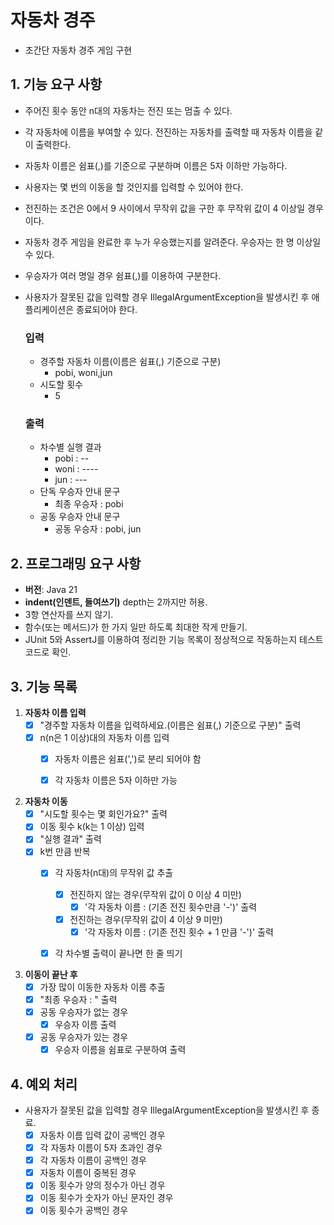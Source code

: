 # 자동차 경주
- 초간단 자동차 경주 게임 구현


## 1. 기능 요구 사항
- 주어진 횟수 동안 n대의 자동차는 전진 또는 멈출 수 있다.
- 각 자동차에 이름을 부여할 수 있다. 전진하는 자동차를 출력할 때 자동차 이름을 같이 출력한다.
- 자동차 이름은 쉼표(,)를 기준으로 구분하며 이름은 5자 이하만 가능하다.
- 사용자는 몇 번의 이동을 할 것인지를 입력할 수 있어야 한다.
- 전진하는 조건은 0에서 9 사이에서 무작위 값을 구한 후 무작위 값이 4 이상일 경우이다.
- 자동차 경주 게임을 완료한 후 누가 우승했는지를 알려준다. 우승자는 한 명 이상일 수 있다.
- 우승자가 여러 명일 경우 쉼표(,)를 이용하여 구분한다.
- 사용자가 잘못된 값을 입력할 경우 IllegalArgumentException을 발생시킨 후 애플리케이션은 종료되어야 한다.

  ### 입력
    - 경주할 자동차 이름(이름은 쉼표(,) 기준으로 구분)
      - pobi, woni,jun
    - 시도할 횟수
      - 5

  ### 출력
    - 차수별 실행 결과
        - pobi : --
        - woni : ---- 
        - jun : ---
    - 단독 우승자 안내 문구
      - 최종 우승자 : pobi
    - 공동 우승자 안내 문구
      - 공동 우승자 : pobi, jun

## 2. 프로그래밍 요구 사항
- **버전**: Java 21
- **indent(인덴트, 들여쓰기)** depth는 2까지만 허용.
- 3항 연산자를 쓰지 않기.
- 함수(또는 메서드)가 한 가지 일만 하도록 최대한 작게 만들기.
- JUnit 5와 AssertJ를 이용하여 정리한 기능 목록이 정상적으로 작동하는지 테스트 코드로 확인.

## 3. 기능 목록
1) **자동차 이름 입력**
    - [x] "경주할 자동차 이름을 입력하세요.(이름은 쉼표(,) 기준으로 구분)" 출력
    - [x] n(n은 1 이상)대의 자동차 이름 입력
      - [x] 자동차 이름은 쉼표(',')로 분리 되어야 함
      - [x] 각 자동차 이름은 5자 이하만 가능


2) **자동차 이동**
    - [x] "시도할 횟수는 몇 회인가요?" 출력
    - [x] 이동 횟수 k(k는 1 이상) 입력
    - [x] "실행 결과" 출력
    - [x] k번 만큼 반복
      - [x] 각 자동차(n대)의 무작위 값 추출
        - [x] 전진하지 않는 경우(무작위 값이 0 이상 4 미만)
          - [x] '각 자동차 이름 : (기존 전진 횟수만큼 '-')' 출력
        - [x] 전진하는 경우(무작위 값이 4 이상 9 미만)
          - [x] '각 자동차 이름 : (기존 전진 횟수 + 1 만큼 '-')' 출력
      - [x] 각 차수별 출력이 끝나면 한 줄 띄기


3) **이동이 끝난 후**
    - [x] 가장 많이 이동한 자동차 이름 추출
    - [x] "최종 우승자 : " 출력
    - [x] 공동 우승자가 없는 경우
      - [x] 우승자 이름 출력
    - [x] 공동 우승자가 있는 경우
      - [x] 우승자 이름을 쉼표로 구분하여 출력

## 4. 예외 처리
- 사용자가 잘못된 값을 입력할 경우 IllegalArgumentException을 발생시킨 후 종료.
    - [x] 자동차 이름 입력 값이 공백인 경우
    - [x] 각 자동차 이름이 5자 초과인 경우
    - [x] 각 자동차 이름이 공백인 경우
    - [x] 자동차 이름이 중복된 경우
    - [x] 이동 횟수가 양의 정수가 아닌 경우
    - [x] 이동 횟수가 숫자가 아닌 문자인 경우
    - [x] 이동 횟수가 공백인 경우
